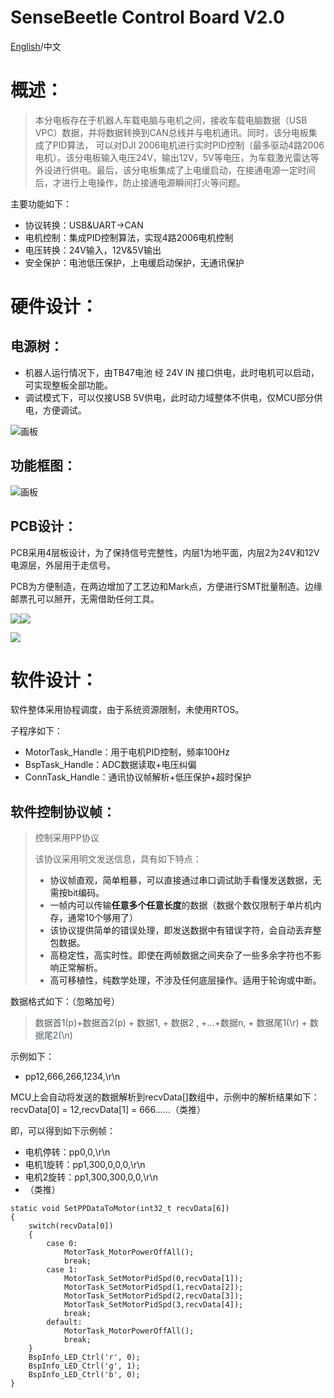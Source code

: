 # SenseBeetle Control Board V2.0

[English](https://github.com/senselabrobo/SenseBeetle-Control-Board-V2.0/blob/main/README.md)/中文

# 概述：
> 本分电板存在于机器人车载电脑与电机之间，接收车载电脑数据（USB VPC）数据，并将数据转换到CAN总线并与电机通讯。同时，该分电板集成了PID算法， 可以对DJI 2006电机进行实时PID控制（最多驱动4路2006电机）。该分电板输入电压24V，输出12V，5V等电压，为车载激光雷达等外设进行供电。最后，该分电板集成了上电缓启动，在接通电源一定时间后，才进行上电操作，防止接通电源瞬间打火等问题。
>

主要功能如下：

+ 协议转换：USB&UART->CAN
+ 电机控制：集成PID控制算法，实现4路2006电机控制
+ 电压转换：24V输入，12V&5V输出
+ 安全保护：电池低压保护，上电缓启动保护，无通讯保护

# 硬件设计：
## 电源树：
+ 机器人运行情况下，由TB47电池 经 24V IN 接口供电，此时电机可以启动，可实现整板全部功能。
+ 调试模式下，可以仅接USB 5V供电，此时动力域整体不供电，仅MCU部分供电，方便调试。

![画板](https://cdn.nlark.com/yuque/0/2025/jpeg/28458595/1742830024031-09bd11e1-73b7-4db8-8a24-970679b1f330.jpeg)

## 功能框图：
![画板](https://cdn.nlark.com/yuque/0/2025/jpeg/28458595/1742829958540-9143a489-0b69-4ed0-ae6f-734cd532e6ea.jpeg)

## PCB设计：
PCB采用4层板设计，为了保持信号完整性，内层1为地平面，内层2为24V和12V电源层，外层用于走信号。

PCB为方便制造，在两边增加了工艺边和Mark点，方便进行SMT批量制造。边缘邮票孔可以掰开，无需借助任何工具。

![](https://cdn.nlark.com/yuque/0/2025/png/28458595/1742830291501-6b30f349-a720-4ef4-92b8-3bd87b745422.png)![](https://cdn.nlark.com/yuque/0/2025/png/28458595/1742830409150-c7810dcb-c3f2-4ba4-b563-e9e0bb7b7d71.png)

![](https://cdn.nlark.com/yuque/0/2025/png/28458595/1742830625184-d6e97dac-80ff-4ba9-bcc4-3b83bf210f38.png)

# 软件设计：
软件整体采用协程调度，由于系统资源限制，未使用RTOS。

子程序如下：

+ MotorTask_Handle：用于电机PID控制，频率100Hz
+ BspTask_Handle：ADC数据读取+电压纠偏
+ ConnTask_Handle：通讯协议帧解析+低压保护+超时保护

## 软件控制协议帧：
> 控制采用PP协议
>
> 该协议采用明文发送信息，具有如下特点：
>
> + <font style="color:rgb(25, 27, 31);">协议帧直观，简单粗暴，可以直接通过串口调试助手看懂发送数据，无需按bit编码。</font>
> + <font style="color:rgb(25, 27, 31);">一帧内可以传输</font>**<font style="color:rgb(25, 27, 31);">任意多个任意长度</font>**<font style="color:rgb(25, 27, 31);">的数据（数据个数仅限制于单片机内存，通常10个够用了）</font>
> + <font style="color:rgb(25, 27, 31);">该协议提供简单的错误处理，即发送数据中有错误字符，会自动丢弃整包数据。</font>
> + <font style="color:rgb(25, 27, 31);">高稳定性，高实时性。即使在两帧数据之间夹杂了一些多余字符也不影响正常解析。</font>
> + <font style="color:rgb(25, 27, 31);">高可移植性，纯数学处理，不涉及任何底层操作。适用于轮询或中断。</font>
>

数据格式如下：（忽略加号）

> <font style="color:rgb(83, 88, 97);">数据首1(p)+数据首2(p) + 数据1, + 数据2 , +...+数据n, + 数据尾1(\r) + 数据尾2(\n)</font>
>

示例如下：

+ <font style="color:rgb(25, 27, 31);">pp12,666,266,1234,\r\n</font>

<font style="color:rgb(25, 27, 31);">MCU上会自动将发送的数据解析到recvData[]数组中，示例中的解析结果如下：recvData[0] = 12,recvData[1] = 666......（类推）</font>

<font style="color:rgb(25, 27, 31);">即，可以得到如下示例帧：</font>

+ 电机停转：<font style="color:rgb(25, 27, 31);">pp0,0,\r\n</font>
+ <font style="color:rgb(25, 27, 31);">电机1旋转：pp1,300,0,0,0,\r\n</font>
+ <font style="color:rgb(25, 27, 31);">电机2旋转：pp1,300,300,0,0,\r\n</font>
+ <font style="color:rgb(25, 27, 31);">（类推）</font>

```plain
static void SetPPDataToMotor(int32_t recvData[6])
{
	switch(recvData[0])
	{
		case 0:
			MotorTask_MotorPowerOffAll();
			break;
		case 1:
			MotorTask_SetMotorPidSpd(0,recvData[1]);
			MotorTask_SetMotorPidSpd(1,recvData[2]);
			MotorTask_SetMotorPidSpd(2,recvData[3]);
			MotorTask_SetMotorPidSpd(3,recvData[4]);
			break;
		default:
			MotorTask_MotorPowerOffAll();
			break;
	}
	BspInfo_LED_Ctrl('r', 0);
	BspInfo_LED_Ctrl('g', 1);
	BspInfo_LED_Ctrl('b', 0);
}
```

